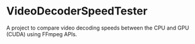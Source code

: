 # VideoDecoderSpeedTester
A project to compare video decoding speeds between the CPU and GPU (CUDA) using FFmpeg APIs.
